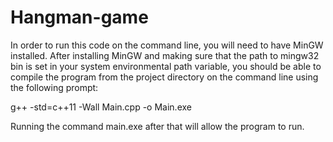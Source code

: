 # Hangman-game
In order to run this code on the command line, you will need to have MinGW installed. After installing MinGW and making sure that the path to mingw32 bin is set in your system environmental path variable, you should be able to compile the program from the project directory on the command line using the following prompt:

g++ -std=c++11 -Wall Main.cpp -o Main.exe

Running the command main.exe after that will allow the program to run.
